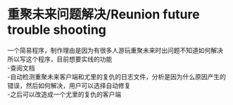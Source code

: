 # 重聚未来问题解决/Reunion future trouble shooting

一个简易程序，制作理由是因为有很多人游玩重聚未来时出问题不知道如何解决  
所以写这个程序，目前想要实线的功能  
-查阅文档  
-自动检测重聚未来客户端和尤里的复仇的日志文件，分析是因为什么原因产生的错误，然后如何解决，用户可以选择自动修复  
-之后可以改造成一个尤里的复仇的客户端  
